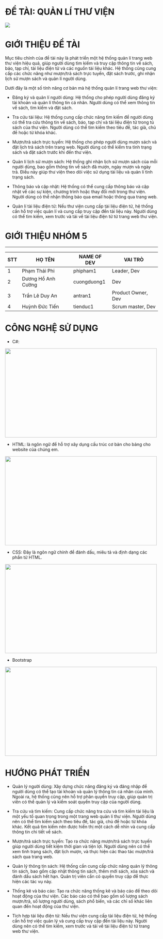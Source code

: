 # ĐỀ TÀI: QUẢN LÍ THƯ VIỆN

<img src="https://scontent.fsgn13-4.fna.fbcdn.net/v/t1.15752-9/395102204_357984270012517_1704532096803183177_n.png?_nc_cat=110&ccb=1-7&_nc_sid=8cd0a2&_nc_ohc=N3_iytH74n0AX8UWih9&_nc_ht=scontent.fsgn13-4.fna&oh=03_AdRkulxyeWDfoC1WM0OJYYlNZv3NznDTSrFded2kbOJOdg&oe=656AE765">


# GIỚI THIỆU ĐỀ TÀI
Mục tiêu chính của đề tài này là phát triển một hệ thống quản lí trang web thư viện hiệu quả, giúp người dùng tìm kiếm và truy cập thông tin về sách, báo, tạp chí, tài liệu điện tử và các nguồn tài liệu khác. Hệ thống cũng cung cấp các chức năng như mượn/trả sách trực tuyến, đặt sách trước, ghi nhận lịch sử mượn sách và quản lí người dùng.

Dưới đây là một số tính năng cơ bản mà hệ thống quản lí trang web thư viện:

- Đăng ký và quản lí người dùng: Hệ thống cho phép người dùng đăng ký tài khoản và quản lí thông tin cá nhân. Người dùng có thể xem thông tin về sách, tìm kiếm và đặt sách.

- Tra cứu tài liệu: Hệ thống cung cấp chức năng tìm kiếm để người dùng có thể tra cứu thông tin về sách, báo, tạp chí và tài liệu điện tử trong tủ sách của thư viện. Người dùng có thể tìm kiếm theo tiêu đề, tác giả, chủ đề hoặc từ khóa khác.

- Mượn/trả sách trực tuyến: Hệ thống cho phép người dùng mượn sách và đặt lịch trả sách trên trang web. Người dùng có thể kiểm tra tình trạng sách và đặt sách trước khi đến thư viện.

- Quản lí lịch sử mượn sách: Hệ thống ghi nhận lịch sử mượn sách của mỗi người dùng, bao gồm thông tin về sách đã mượn, ngày mượn và ngày trả. Điều này giúp thư viện theo dõi việc sử dụng tài liệu và quản lí tình trạng sách.

- Thông báo và cập nhật: Hệ thống có thể cung cấp thông báo và cập nhật về các sự kiện, chương trình hoặc thay đổi mới trong thư viện. Người dùng có thể nhận thông báo qua email hoặc thông qua trang web.

- Quản lí tài liệu điện tử: Nếu thư viện cung cấp tài liệu điện tử, hệ thống cần hỗ trợ việc quản lí và cung cấp truy cập đến tài liệu này. Người dùng có thể tìm kiếm, xem trước và tải về tài liệu điện tử từ trang web thư viện.

# GIỚI THIỆU NHÓM 5
------------------------------------------------------------
| STT | HỌ TÊN | NAME OF DEV | VAI TRÒ |
|----|--------|-------------|------------------|
|1 | Phạm Thái Phi | phipham1 | Leader, Dev |
|2 | Dương Hồ Anh Cường | cuongduong1 | Dev |
|3 | Trần Lê Duy An | antran1 | Product Owner, Dev |
|4 | Huỳnh Đức Tiến | tienduc1 | Scrum master, Dev |

# CÔNG NGHỆ SỬ DỤNG
- C#:
<img style="width: 500px; height: 294px" src="https://www.bairesdev.com/wp-content/uploads/2021/07/Csharp.svg">

- HTML: là ngôn ngữ để hỗ trợ xây dụng cấu trúc cơ bản cho bảng cho website của chúng em.
<img style="width: 500px; height: 294px" src="https://cdn.hanoi.codegym.vn/wp-content/uploads/sites/7/2022/12/HTML-la-gi.jpg">

- CSS: Đây là ngôn ngữ chính để đánh dấu, miêu tả và định dạng các phần tử HTML.
<img style="width: 500px; height: 294px" src="https://irp.cdn-website.com/c57d8c85/dms3rep/multi/css-la-gi.webp">

- Bootstrap
<img style="width: 500px; height: 294px" src="https://www.bootstrapdash.com/wp-content/uploads/2017/08/bootstrap-4-beta-whats-new.jpg">

# HƯỚNG PHÁT TRIỂN
- Quản lý người dùng: Xây dựng chức năng đăng ký và đăng nhập để người dùng có thể tạo tài khoản và quản lý thông tin cá nhân của mình. Ngoài ra, hệ thống cũng nên hỗ trợ phân quyền truy cập, giúp quản trị viên có thể quản lý và kiểm soát quyền truy cập của người dùng.

- Tra cứu và tìm kiếm: Cung cấp chức năng tra cứu và tìm kiếm tài liệu là một yếu tố quan trọng trong một trang web quản lí thư viện. Người dùng nên có thể tìm kiếm sách theo tiêu đề, tác giả, chủ đề hoặc từ khóa khác. Kết quả tìm kiếm nên được hiển thị một cách dễ nhìn và cung cấp thông tin chi tiết về sách.

- Mượn/trả sách trực tuyến: Tạo ra chức năng mượn/trả sách trực tuyến giúp người dùng tiết kiệm thời gian và tiện lợi. Người dùng nên có thể xem tình trạng sách, đặt lịch mượn, và thực hiện các thao tác mượn/trả sách qua trang web.

- Quản lý thông tin sách: Hệ thống cần cung cấp chức năng quản lý thông tin sách, bao gồm cập nhật thông tin sách, thêm mới sách, xóa sách và đánh dấu sách hết hạn. Quản trị viên cần có quyền truy cập để thực hiện các tác vụ này.

- Thống kê và báo cáo: Tạo ra chức năng thống kê và báo cáo để theo dõi hoạt động của thư viện. Các báo cáo có thể bao gồm số lượng sách mượn/trả, số lượng người dùng, sách phổ biến, và các chỉ số khác liên quan đến hoạt động của thư viện.

- Tích hợp tài liệu điện tử: Nếu thư viện cung cấp tài liệu điện tử, hệ thống cần hỗ trợ việc quản lý và cung cấp truy cập đến tài liệu này. Người dùng nên có thể tìm kiếm, xem trước và tải về tài liệu điện tử từ trang web thư viện.



